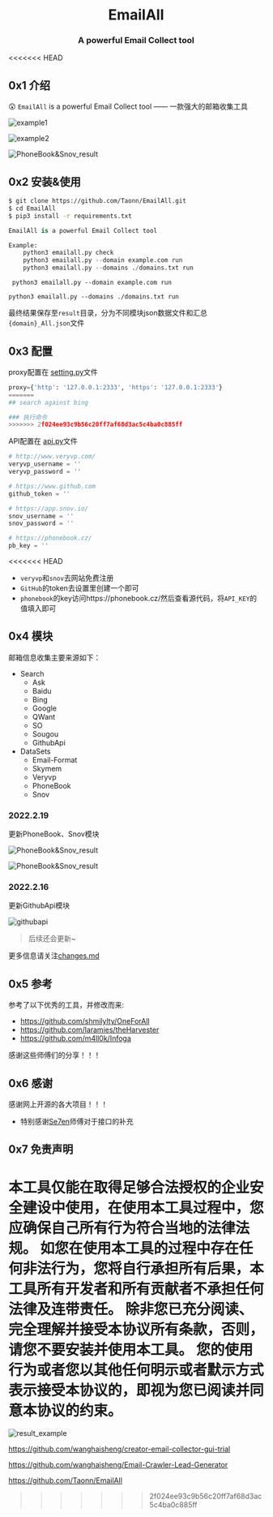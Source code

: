 <h1 align="center" >EmailAll</h1>

<h3 align="center" > A powerful Email Collect tool</h3>

<<<<<<< HEAD
## 0x1 介绍

:astonished: `EmailAll` is a powerful Email Collect tool —— 一款强大的邮箱收集工具

![example1](img/example1.png)

![example2](img/example2.png)

![PhoneBook&Snov_result](img/PhoneBook&Snov_result.png)

## 0x2 安装&使用

```bash
$ git clone https://github.com/Taonn/EmailAll.git
$ cd EmailAll
$ pip3 install -r requirements.txt
```

```python
EmailAll is a powerful Email Collect tool

Example:
    python3 emailall.py check
    python3 emailall.py --domain example.com run
    python3 emailall.py --domains ./domains.txt run
```

` python3 emailall.py --domain example.com run`

`python3 emailall.py --domains ./domains.txt run`

最终结果保存至`result`目录，分为不同模块json数据文件和汇总`{domain}_All.json`文件

## 0x3 配置

proxy配置在 [setting.py](config/setting.py)文件

```python
proxy={'http': '127.0.0.1:2333', 'https': '127.0.0.1:2333'}
=======
## search against bing 

### 执行命令
>>>>>>> 2f024ee93c9b56c20ff7af68d3ac5c4ba0c885ff
```

API配置在 [api.py](config/api.py)文件

```python
# http://www.veryvp.com/
veryvp_username = ''
veryvp_password = ''

# https://www.github.com
github_token = ''

# https://app.snov.io/
snov_username = ''
snov_password = ''

# https://phonebook.cz/
pb_key = ''
```
<<<<<<< HEAD

- `veryvp`和`snov`去网站免费注册
- `GitHub`的token去设置里创建一个即可
- `phonebook`的key访问https://phonebook.cz/然后查看源代码，将`API_KEY`的值填入即可

## 0x4 模块

邮箱信息收集主要来源如下：

- Search
  - Ask
  - Baidu
  - Bing
  - Google
  - QWant
  - SO
  - Sougou
  - GithubApi
- DataSets
  - Email-Format
  - Skymem
  - Veryvp
  - PhoneBook
  - Snov

### 2022.2.19

更新PhoneBook、Snov模块

![PhoneBook&Snov_result](img/PhoneBook&Snov.png)

![PhoneBook&Snov_result](img/PhoneBook&Snov_result.png)

### 2022.2.16

更新GithubApi模块

![githubapi](img/githubapi.png)

> 后续还会更新~

更多信息请关注[changes.md](docs/changes.md)

## 0x5 参考

参考了以下优秀的工具，并修改而来:

- https://github.com/shmilylty/OneForAll
- https://github.com/laramies/theHarvester
- https://github.com/m4ll0k/Infoga

感谢这些师傅们的分享！！！

## 0x6 感谢

感谢网上开源的各大项目！！！

- 特别感谢[Se7en](https://github.com/r00tSe7en)师傅对于接口的补充

## 0x7 免责声明

​	本工具仅能在取得足够合法授权的企业安全建设中使用，在使用本工具过程中，您应确保自己所有行为符合当地的法律法规。 如您在使用本工具的过程中存在任何非法行为，您将自行承担所有后果，本工具所有开发者和所有贡献者不承担任何法律及连带责任。 除非您已充分阅读、完全理解并接受本协议所有条款，否则，请您不要安装并使用本工具。 您的使用行为或者您以其他任何明示或者默示方式表示接受本协议的，即视为您已阅读并同意本协议的约束。
=======
![result_example](result_example.jpg)



https://github.com/wanghaisheng/creator-email-collector-gui-trial


https://github.com/wanghaisheng/Email-Crawler-Lead-Generator

https://github.com/Taonn/EmailAll


>>>>>>> 2f024ee93c9b56c20ff7af68d3ac5c4ba0c885ff

